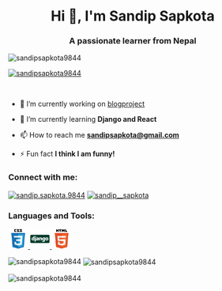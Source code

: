 <h1 align="center">Hi 👋, I'm Sandip Sapkota</h1>
<h3 align="center">A passionate learner from Nepal</h3>

<p align="left"> <img src="https://komarev.com/ghpvc/?username=sandipsapkota9844&label=Profile%20views&color=0e75b6&style=flat" alt="sandipsapkota9844" /> </p>

<p align="left"> <a href="https://github.com/ryo-ma/github-profile-trophy"><img src="https://github-profile-trophy.vercel.app/?username=sandipsapkota9844" alt="sandipsapkota9844" /></a> </p>

<p align="left"> <a href="https://twitter.com/" target="blank"><img src="https://img.shields.io/twitter/follow/?logo=twitter&style=for-the-badge" alt="" /></a> </p>

- 🔭 I’m currently working on [blogproject](https://github.com/SandipSapkota9844)

- 🌱 I’m currently learning **Django and React**

- 📫 How to reach me **sandipsapkota@gmail.com**

- ⚡ Fun fact **I think I am funny!**

<h3 align="left">Connect with me:</h3>
<p align="left">
<a href="https://fb.com/sandip.sapkota.9844" target="blank"><img align="center" src="https://raw.githubusercontent.com/rahuldkjain/github-profile-readme-generator/master/src/images/icons/Social/facebook.svg" alt="sandip.sapkota.9844" height="30" width="40" /></a>
<a href="https://instagram.com/sandip__sapkota" target="blank"><img align="center" src="https://raw.githubusercontent.com/rahuldkjain/github-profile-readme-generator/master/src/images/icons/Social/instagram.svg" alt="sandip__sapkota" height="30" width="40" /></a>
</p>

<h3 align="left">Languages and Tools:</h3>
<p align="left"> <a href="https://www.w3schools.com/css/" target="_blank" rel="noreferrer"> <img src="https://raw.githubusercontent.com/devicons/devicon/master/icons/css3/css3-original-wordmark.svg" alt="css3" width="40" height="40"/> </a> <a href="https://www.djangoproject.com/" target="_blank" rel="noreferrer"> <img src="https://raw.githubusercontent.com/devicons/devicon/master/icons/django/django-original.svg" alt="django" width="40" height="40"/> </a> <a href="https://www.w3.org/html/" target="_blank" rel="noreferrer"> <img src="https://raw.githubusercontent.com/devicons/devicon/master/icons/html5/html5-original-wordmark.svg" alt="html5" width="40" height="40"/> </a> </p>

<p><img align="left" src="https://github-readme-stats.vercel.app/api/top-langs?username=sandipsapkota9844&show_icons=true&locale=en&layout=compact" alt="sandipsapkota9844" /></p>

<p>&nbsp;<img align="center" src="https://github-readme-stats.vercel.app/api?username=sandipsapkota9844&show_icons=true&locale=en" alt="sandipsapkota9844" /></p>

<p><img align="center" src="https://github-readme-streak-stats.herokuapp.com/?user=sandipsapkota9844&" alt="sandipsapkota9844" /></p>

